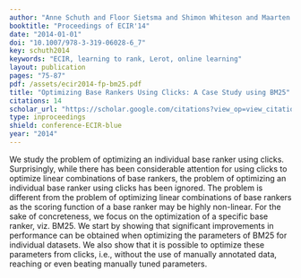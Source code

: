 ```yaml
---
author: "Anne Schuth and Floor Sietsma and Shimon Whiteson and Maarten de Rijke"
booktitle: "Proceedings of ECIR'14"
date: "2014-01-01"
doi: "10.1007/978-3-319-06028-6_7"
key: schuth2014
keywords: "ECIR, learning to rank, Lerot, online learning"
layout: publication
pages: "75-87"
pdf: /assets/ecir2014-fp-bm25.pdf
title: "Optimizing Base Rankers Using Clicks: A Case Study using BM25"
citations: 14
scholar_url: "https://scholar.google.com/citations?view_op=view_citation&hl=en&user=Y3ahb_wAAAAJ&pagesize=100&citation_for_view=Y3ahb_wAAAAJ:EYYDruWGBe4C"
type: inproceedings
shield: conference-ECIR-blue
year: "2014"
---
```


We study the problem of optimizing an individual base ranker using clicks. Surprisingly, while there has been
considerable attention for using clicks to optimize linear combinations of base rankers, the problem of optimizing an
individual base ranker using clicks has been ignored. The problem is different from the problem of optimizing linear
combinations of base rankers as the scoring function of a base ranker may be highly non-linear. For the sake of
concreteness, we focus on the optimization of a specific base ranker, viz. BM25. We start by showing that significant
improvements in performance can be obtained when optimizing the parameters of BM25 for individual datasets. We also show
that it is possible to optimize these parameters from clicks, i.e., without the use of manually annotated data, reaching
or even beating manually tuned parameters.
